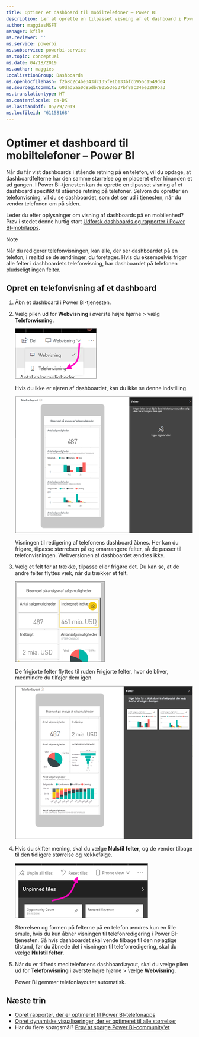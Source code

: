 ```yaml
---
title: Optimer et dashboard til mobiltelefoner – Power BI
description: Lær at oprette en tilpasset visning af et dashboard i Power BI-tjenesten, der er specialdesignet til visning på mobiltelefoner.
author: maggiesMSFT
manager: kfile
ms.reviewer: ''
ms.service: powerbi
ms.subservice: powerbi-service
ms.topic: conceptual
ms.date: 04/18/2019
ms.author: maggies
LocalizationGroup: Dashboards
ms.openlocfilehash: f2b8c2c4be343dc135fe1b133bfcb956c1549de4
ms.sourcegitcommit: 60dad5aa0d85db790553e537bf8ac34ee3289ba3
ms.translationtype: HT
ms.contentlocale: da-DK
ms.lasthandoff: 05/29/2019
ms.locfileid: "61158168"
---
```

# <a name="optimize-a-dashboard-for-mobile-phones---power-bi"></a>Optimer et dashboard til mobiltelefoner – Power BI 
Når du får vist dashboards i stående retning på en telefon, vil du opdage, at dashboardfelterne har den samme størrelse og er placeret efter hinanden et ad gangen. I Power BI-tjenesten kan du oprette en tilpasset visning af et dashboard specifikt til stående retning på telefoner. Selvom du opretter en telefonvisning, vil du se dashboardet, som det ser ud i tjenesten, når du vender telefonen om på siden.

Leder du efter oplysninger om visning af dashboards på en mobilenhed? Prøv i stedet denne hurtig start [Udforsk dashboards og rapporter i Power BI-mobilapps](consumer/mobile/mobile-apps-quickstart-view-dashboard-report.md).

> [!NOTE]
> Når du redigerer telefonvisningen, kan alle, der ser dashboardet på en telefon, i realtid se de ændringer, du foretager. Hvis du eksempelvis frigør alle felter i dashboardets telefonvisning, har dashboardet på telefonen pludseligt ingen felter. 
> 
> 

## <a name="create-a-phone-view-of-a-dashboard"></a>Opret en telefonvisning af et dashboard
1. Åbn et dashboard i Power BI-tjenesten.
2. Vælg pilen ud for **Webvisning** i øverste højre hjørne > vælg **Telefonvisning**.

    ![](media/service-create-dashboard-mobile-phone-view/power-bi-service-phone-view-dashboard.png)

    Hvis du ikke er ejeren af dashboardet, kan du ikke se denne indstilling.

    ![](media/service-create-dashboard-mobile-phone-view/power-bi-mobile-edit-phone-view-canvas.png)

    Visningen til redigering af telefonens dashboard åbnes. Her kan du frigøre, tilpasse størrelsen på og omarrangere felter, så de passer til telefonvisningen. Webversionen af dashboardet ændres ikke.


1. Vælg et felt for at trække, tilpasse eller frigøre det. Du kan se, at de andre felter flyttes væk, når du trækker et felt.
   
    ![](media/service-create-dashboard-mobile-phone-view/power-bi-unpin-tile-phone-dashboard.png)
   
    De frigjorte felter flyttes til ruden Frigjorte felter, hvor de bliver, medmindre du tilføjer dem igen.
   
    ![](media/service-create-dashboard-mobile-phone-view/power-bi-mobile-edit-phone-view-post-edit.png)
2. Hvis du skifter mening, skal du vælge **Nulstil felter**, og de vender tilbage til den tidligere størrelse og rækkefølge.
   
    ![](media/service-create-dashboard-mobile-phone-view/power-bi-service-phone-view-reset-tiles.png)
   
    Størrelsen og formen på felterne på en telefon ændres kun en lille smule, hvis du kun åbner visningen til telefonredigering i Power BI-tjenesten. Så hvis dashboardet skal vende tilbage til den nøjagtige tilstand, før du åbnede det i visningen til telefonredigering, skal du vælge **Nulstil felter**.
3. Når du er tilfreds med telefonens dashboardlayout, skal du vælge pilen ud for **Telefonvisning** i øverste højre hjørne > vælge **Webvisning**.
   
    Power BI gemmer telefonlayoutet automatisk.

## <a name="next-steps"></a>Næste trin
* [Opret rapporter, der er optimeret til Power BI-telefonapps](desktop-create-phone-report.md)
* [Opret dynamiske visualiseringer, der er optimeret til alle størrelser](visuals/desktop-create-responsive-visuals.md)
* Har du flere spørgsmål? [Prøv at spørge Power BI-community'et](http://community.powerbi.com/)


